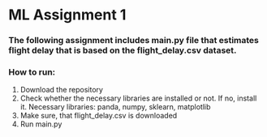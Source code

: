 # ML Assignment 1
### The following assignment includes main.py file that estimates flight delay that is based on the flight_delay.csv dataset. 
### How to run:
1) Download the repository
2) Check whether the necessary libraries are installed or not. If no, install it. Necessary libraries: panda, numpy, sklearn, matplotlib
3) Make sure, that flight_delay.csv is downloaded
4) Run main.py
